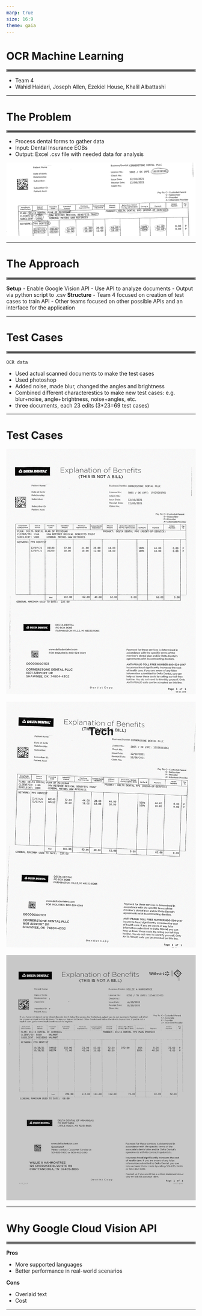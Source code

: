 ```yaml
---
marp: true
size: 16:9
theme: gaia
---
```


# OCR Machine Learning

<hr style="border: 3px solid gray">

- Team 4
- Wahid Haidari, Joseph Allen, Ezekiel House, Khalil Albattashi


--- 

# The Problem

<hr style="border: 3px solid gray">

- Process dental forms to gather data
- Input: Dental Insurance EOBs
- Output: Excel .csv file with needed data for analysis

![width:900px height:250px](./assets/original.jpg)

---

# The Approach

<hr style="border: 3px solid gray">

**Setup**
    - Enable Google Vision API
    - Use API to analyze documents
    - Output via python script to .csv
**Structure**
    - Team 4 focused on creation of test cases to train API
    - Other teams focused on other possible APIs and an interface for the application
    
---

# Test Cases

<hr style="border: 3px solid gray">

    OCR data
- Used actual scanned documents to make the test cases
- Used photoshop
- Added noise, made blur, changed the angles and brightness
- Combined different characterestics to make new test cases:
e.g. blur+noise, angle+brightness, noise+angles, etc.
- three documents, each 23 edits (3*23=69 test cases) 
---
# Test Cases

![width:350px](./assets/noise1-blur2.jpg)&nbsp;&nbsp;![width:350px](./assets/noise1-angle2.jpg)&nbsp;&nbsp;![width:350px](./assets/brightness2.jpg)

---

# Why Google Cloud Vision API

<hr style="border: 3px solid gray">

**Pros**
- More supported languages
- Better performance in real-world scenarios

**Cons**
- Overlaid text
- Cost

---

<center>
<span style="font-size:2em; font-weight:bold; margin: 0; position: absolute; top: 50%; left: 50%; -ms-transform: translate(-50%, -50%); transform: translate(-50%, -50%);">Tech</span>
</center>